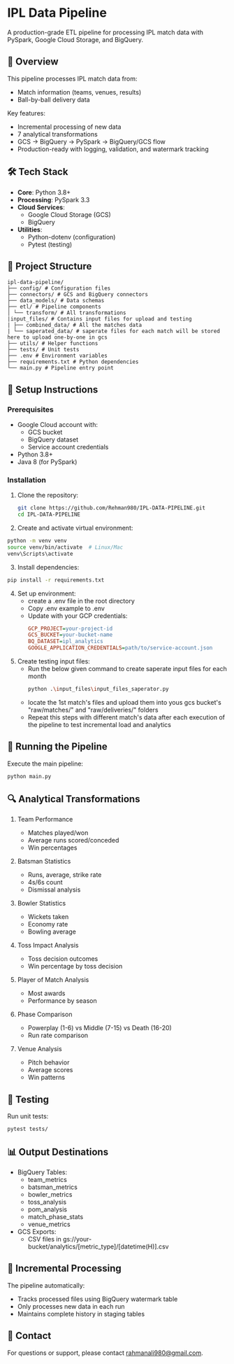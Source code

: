 # IPL Data Pipeline

A production-grade ETL pipeline for processing IPL match data with PySpark, Google Cloud Storage, and BigQuery.

## 📌 Overview

This pipeline processes IPL match data from:
- Match information (teams, venues, results)
- Ball-by-ball delivery data

Key features:
- Incremental processing of new data
- 7 analytical transformations
- GCS → BigQuery → PySpark → BigQuery/GCS flow
- Production-ready with logging, validation, and watermark tracking

## 🛠️ Tech Stack

- **Core**: Python 3.8+
- **Processing**: PySpark 3.3
- **Cloud Services**:
  - Google Cloud Storage (GCS)
  - BigQuery
- **Utilities**:
  - Python-dotenv (configuration)
  - Pytest (testing)

## 📂 Project Structure
```
ipl-data-pipeline/
├── config/ # Configuration files
├── connectors/ # GCS and BigQuery connectors
├── data_models/ # Data schemas
├── etl/ # Pipeline components
│ └── transform/ # All transformations
|input_files/ # Contains input files for upload and testing
| ├── combined_data/ # All the matches data
| └── saperated_data/ # saperate files for each match will be stored here to upload one-by-one in gcs
├── utils/ # Helper functions
├── tests/ # Unit tests
├── .env # Environment variables
├── requirements.txt # Python dependencies
└── main.py # Pipeline entry point
```

## 🔧 Setup Instructions

### Prerequisites
- Google Cloud account with:
  - GCS bucket
  - BigQuery dataset
  - Service account credentials
- Python 3.8+
- Java 8 (for PySpark)

### Installation
1. Clone the repository:
   ```bash
   git clone https://github.com/Rehman980/IPL-DATA-PIPELINE.git
   cd IPL-DATA-PIPELINE

2. Create and activate virtual environment:
  ```bash
  python -m venv venv
  source venv/bin/activate  # Linux/Mac
  venv\Scripts\activate  
  ```
3. Install dependencies:
  ```bash
  pip install -r requirements.txt
  ```
4. Set up environment:
   * create a .env file in the root directory
   * Copy .env example to .env
   * Update with your GCP credentials:
      ```ini
      GCP_PROJECT=your-project-id
      GCS_BUCKET=your-bucket-name
      BQ_DATASET=ipl_analytics
      GOOGLE_APPLICATION_CREDENTIALS=path/to/service-account.json
      ```
 5. Create testing input files:
       * Run the below given command to create saperate input files for each month
           ```bash
           python .\input_files\input_files_saperator.py
           ```
       * locate the 1st match's files and upload them into yous gcs bucket's "raw/matches/" and "raw/deliveries/" folders
       * Repeat this steps with different match's data after each execution of the pipeline to test incremental load and analytics
     
  ## 🚀 Running the Pipeline
  Execute the main pipeline:
  ```bash
  python main.py
  ```

  ## 🔍 Analytical Transformations
  1. Team Performance
      * Matches played/won
      * Average runs scored/conceded
      * Win percentages

  2. Batsman Statistics
      * Runs, average, strike rate
      * 4s/6s count
      * Dismissal analysis

  3. Bowler Statistics
      * Wickets taken
      * Economy rate
      * Bowling average

  4. Toss Impact Analysis
      * Toss decision outcomes
      * Win percentage by toss decision

  5. Player of Match Analysis
      * Most awards
      * Performance by season

  6. Phase Comparison
      * Powerplay (1-6) vs Middle (7-15) vs Death (16-20)
      * Run rate comparison

  7. Venue Analysis
      * Pitch behavior
      * Average scores
      * Win patterns

  ## 🧪 Testing
  Run unit tests:
  ```bash
  pytest tests/
  ```
  
  ## 📊 Output Destinations
  * BigQuery Tables:
    * team_metrics
    * batsman_metrics
    * bowler_metrics
    * toss_analysis
    * pom_analysis
    * match_phase_stats
    * venue_metrics
  * GCS Exports:
    * CSV files in gs://your-bucket/analytics/[metric_type]/[datetime(H)].csv

  ## 🔄 Incremental Processing
  The pipeline automatically:
  * Tracks processed files using BigQuery watermark table
  * Only processes new data in each run
  * Maintains complete history in staging tables

  ## 📧 Contact
  For questions or support, please contact rahmanali980@gmail.com.
